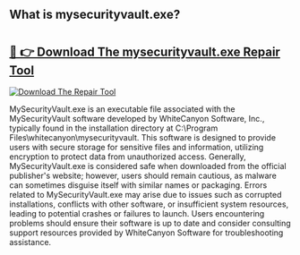 ## What is mysecurityvault.exe? 

# <h2><a href="https://exedetect.com/download.php?mysecurityvault.exe">🔗 👉 Download The mysecurityvault.exe Repair Tool</a></h2>

[![Download The Repair Tool](https://exedetect.com/download-button.jpg)](https://exedetect.com/download.php?mysecurityvault.exe)

MySecurityVault.exe is an executable file associated with the MySecurityVault software developed by WhiteCanyon Software, Inc., typically found in the installation directory at C:\Program Files\whitecanyon\mysecurityvault. This software is designed to provide users with secure storage for sensitive files and information, utilizing encryption to protect data from unauthorized access. Generally, MySecurityVault.exe is considered safe when downloaded from the official publisher's website; however, users should remain cautious, as malware can sometimes disguise itself with similar names or packaging. Errors related to MySecurityVault.exe may arise due to issues such as corrupted installations, conflicts with other software, or insufficient system resources, leading to potential crashes or failures to launch. Users encountering problems should ensure their software is up to date and consider consulting support resources provided by WhiteCanyon Software for troubleshooting assistance.